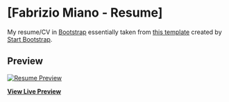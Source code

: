 # [Fabrizio Miano - Resume]

My resume/CV in [Bootstrap](http://getbootstrap.com/) essentially taken from [this template](https://startbootstrap.com/template-overviews/resume/) created by [Start Bootstrap](http://startbootstrap.com/). 

## Preview

[![Resume Preview](https://startbootstrap.com/assets/img/screenshots/themes/resume.png)](https://blackrockdigital.github.io/startbootstrap-resume/)

**[View Live Preview](https://fabriziomiano.github.io/)**
